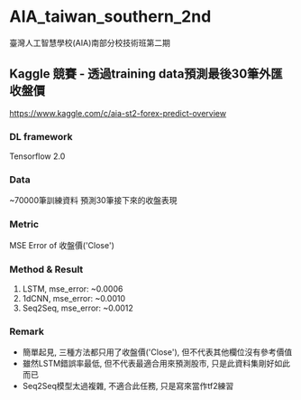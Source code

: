 # AIA_taiwan_southern_2nd
臺灣人工智慧學校(AIA)南部分校技術班第二期

## Kaggle 競賽 - 透過training data預測最後30筆外匯收盤價
https://www.kaggle.com/c/aia-st2-forex-predict-overview

### DL framework
Tensorflow 2.0

### Data 
~70000筆訓練資料
預測30筆接下來的收盤表現

### Metric
MSE Error of 收盤價('Close')

### Method & Result
1. LSTM, mse_error: ~0.0006
2. 1dCNN, mse_error: ~0.0010
3. Seq2Seq, mse_error: ~0.0012

### Remark
- 簡單起見, 三種方法都只用了收盤價('Close'), 但不代表其他欄位沒有參考價值
- 雖然LSTM錯誤率最低, 但不代表最適合用來預測股市, 只是此資料集剛好如此而已
- Seq2Seq模型太過複雜, 不適合此任務, 只是寫來當作tf2練習


